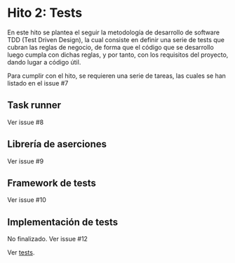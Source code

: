# Hito 2: Tests

En este hito se plantea el seguir la metodología de desarrollo de software TDD
(Test Driven Design), la cual consiste en definir una serie de tests que cubran
las reglas de negocio, de forma que el código que se desarrollo luego cumpla
con dichas reglas, y por tanto, con los requisitos del proyecto, dando lugar a
código útil.

Para cumplir con el hito, se requieren una serie de tareas, las cuales se han
listado en el issue #7

## Task runner

Ver issue #8

## Librería de aserciones

Ver issue #9

## Framework de tests

Ver issue #10

## Implementación de tests

No finalizado. Ver issue #12

Ver [tests](https://github.com/AlexRuiz7/CC/tree/master/tests).